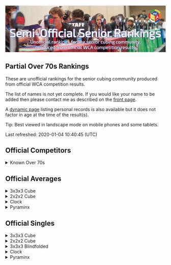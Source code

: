 ![alt text](img/logo.jpg "logo")
## Partial Over 70s Rankings

These are unofficial rankings for the senior cubing community produced from official WCA competition results.

The list of names is not yet complete. If you would like your name to be added then please contact me as described on the [front page](/wca-ipy/).

A [dynamic page](https://jonatanklosko.github.io/rankings/#/rankings/show?name=Over%2070s%20-%20Official%20PRs&wcaids=2003WESS01,2004SALV01,2005TOMO01,2006BERG01,2008CHEN12,2008JINZ01,2008TOMO01,2009AOKI01,2009ELSO01,2009HEND01,2009LIXI05,2009ZHUH01,2010ESTE02,2010WANG33,2011MICH01,2011MICH02,2011YANG13,2012BOWE01,2012SING03,2013COLL02,2016KLEI01,2017KUMI01,2018DOYL02,2018FOLE03) listing personal records is also available but it does not factor in age at the time of the result(s).

Tip: Best viewed in landscape mode on mobile phones and some tablets.

Last refreshed: 2020-01-04 10:40:45 (UTC)

<h2 id="competitors">Official Competitors</h2>

<details id="persons">
  <summary>Known Over 70s</summary>
  <table>
    <tr><td><b>Person</b></td><td><b>Speedsolving.com</b></td></tr>
    <tr><td><a href="https://www.worldcubeassociation.org/persons/2010ESTE02">Adelina Estevao</a>, Australia, 80+</td><td></td></tr>
    <tr><td><a href="https://www.worldcubeassociation.org/persons/2017KUMI01">Alexander Kuminov</a>, Russia</td><td></td></tr>
    <tr><td><a href="https://www.worldcubeassociation.org/persons/2012BOWE01">Barry Bower</a>, Canada</td><td></td></tr>
    <tr><td><a href="https://www.worldcubeassociation.org/persons/2016KLEI01">David Kleiner</a>, United States</td><td></td></tr>
    <tr><td><a href="https://www.worldcubeassociation.org/persons/2004SALV01">David Salvia</a>, United States</td><td><a href="https://www.speedsolving.com/members/david-j.42888">David J</a></td></tr>
    <tr><td><a href="https://www.worldcubeassociation.org/persons/2012SING03">David Singmaster</a>, United States</td><td></td></tr>
    <tr><td><a href="https://www.worldcubeassociation.org/persons/2011MICH01">Egon Micheelsen</a>, Denmark, 90+</td><td></td></tr>
    <tr><td><a href="https://www.worldcubeassociation.org/persons/2009AOKI01">Haruo Aoki (青木治雄)</a>, Japan, 80+</td><td></td></tr>
    <tr><td><a href="https://www.worldcubeassociation.org/persons/2005TOMO01">Hideaki Tomoyori (友寄英哲)</a>, Japan, 80+</td><td></td></tr>
    <tr><td><a href="https://www.worldcubeassociation.org/persons/2009ZHUH01">Huimin Zhu (朱惠民)</a>, China</td><td></td></tr>
    <tr><td><a href="https://www.worldcubeassociation.org/persons/2013COLL02">Leslie Paul Collard</a>, United Kingdom</td><td></td></tr>
    <tr><td><a href="https://www.worldcubeassociation.org/persons/2011MICH02">Lilian Micheelsen</a>, Denmark</td><td></td></tr>
    <tr><td><a href="https://www.worldcubeassociation.org/persons/2006BERG01">Martin Berger</a>, United Kingdom, 80+</td><td></td></tr>
    <tr><td><a href="https://www.worldcubeassociation.org/persons/2008TOMO01">Mitsuko Tomoyori (友寄光子)</a>, Japan</td><td></td></tr>
    <tr><td><a href="https://www.worldcubeassociation.org/persons/2009HEND01">Paul Hendrickson</a>, United States</td><td><a href="https://www.speedsolving.com/members/phndrxn.4384">phndrxn</a></td></tr>
    <tr><td><a href="https://www.worldcubeassociation.org/persons/2003WESS01">Rune Wesström</a>, Sweden, 80+</td><td><a href="https://www.speedsolving.com/members/rune.91">Rune</a></td></tr>
    <tr><td><a href="https://www.worldcubeassociation.org/persons/2018FOLE03">Tiernan Foley</a>, Ireland</td><td></td></tr>
    <tr><td><a href="https://www.worldcubeassociation.org/persons/2018DOYL02">Tom Doyle</a>, United States, 80+</td><td><a href="https://www.speedsolving.com/members/old-tom.27350">Old Tom</a></td></tr>
    <tr><td><a href="https://www.worldcubeassociation.org/persons/2009ELSO01">Valerie Elson</a>, United States</td><td></td></tr>
    <tr><td><a href="https://www.worldcubeassociation.org/persons/2008CHEN12">Xiansheng Chen</a>, China</td><td></td></tr>
    <tr><td><a href="https://www.worldcubeassociation.org/persons/2009LIXI05">Xinxian Li (李新贤)</a>, China, 80+</td><td></td></tr>
    <tr><td><a href="https://www.worldcubeassociation.org/persons/2011YANG13">Yang-Mo Sung (성양모)</a>, Republic of Korea</td><td></td></tr>
    <tr><td><a href="https://www.worldcubeassociation.org/persons/2010WANG33">Yongchao Wang (王永超)</a>, China, 80+</td><td></td></tr>
    <tr><td><a href="https://www.worldcubeassociation.org/persons/2008JINZ01">Zhiwei Jin (金志伟)</a>, China, 80+</td><td></td></tr>
  </table>
</details>

<h2 id="averages">Official Averages</h2>

<details id="333_avg">
  <summary>3x3x3 Cube</summary>
  <table>
    <tr><td><b>Rank</b></td><td><b>Person</b></td><td><b>Result</b></td></tr>
    <tr><td style="text-align:center">1</td><td><a href="https://www.worldcubeassociation.org/persons/2009AOKI01#333">Haruo Aoki (青木治雄)</a>, Japan, 80+</td><td style="text-align:right">35.70</td></tr>
    <tr><td style="text-align:center">2</td><td><a href="https://www.worldcubeassociation.org/persons/2003WESS01#333">Rune Wesström</a>, Sweden, 80+</td><td style="text-align:right">41.14</td></tr>
    <tr><td style="text-align:center">3</td><td><a href="https://www.worldcubeassociation.org/persons/2004SALV01#333">David Salvia</a>, United States</td><td style="text-align:right">42.61</td></tr>
    <tr><td style="text-align:center">4</td><td><a href="https://www.worldcubeassociation.org/persons/2005TOMO01#333">Hideaki Tomoyori (友寄英哲)</a>, Japan, 80+</td><td style="text-align:right">46.04</td></tr>
    <tr><td style="text-align:center">5</td><td><a href="https://www.worldcubeassociation.org/persons/2009HEND01#333">Paul Hendrickson</a>, United States</td><td style="text-align:right">1:07.46</td></tr>
    <tr><td style="text-align:center">6</td><td><a href="https://www.worldcubeassociation.org/persons/2018FOLE03#333">Tiernan Foley</a>, Ireland</td><td style="text-align:right">1:12.49</td></tr>
    <tr><td style="text-align:center">7</td><td><a href="https://www.worldcubeassociation.org/persons/2017KUMI01#333">Alexander Kuminov</a>, Russia</td><td style="text-align:right">1:13.19</td></tr>
    <tr><td style="text-align:center">8</td><td><a href="https://www.worldcubeassociation.org/persons/2013COLL02#333">Leslie Paul Collard</a>, United Kingdom</td><td style="text-align:right">1:15.87</td></tr>
    <tr><td style="text-align:center">9</td><td><a href="https://www.worldcubeassociation.org/persons/2008JINZ01#333">Zhiwei Jin (金志伟)</a>, China, 80+</td><td style="text-align:right">1:16.10</td></tr>
    <tr><td style="text-align:center">10</td><td><a href="https://www.worldcubeassociation.org/persons/2008TOMO01#333">Mitsuko Tomoyori (友寄光子)</a>, Japan</td><td style="text-align:right">1:33.81</td></tr>
    <tr><td style="text-align:center">11</td><td><a href="https://www.worldcubeassociation.org/persons/2009ZHUH01#333">Huimin Zhu (朱惠民)</a>, China</td><td style="text-align:right">1:49.78</td></tr>
    <tr><td style="text-align:center">12</td><td><a href="https://www.worldcubeassociation.org/persons/2010ESTE02#333">Adelina Estevao</a>, Australia, 80+</td><td style="text-align:right">1:51.70</td></tr>
    <tr><td style="text-align:center">13</td><td><a href="https://www.worldcubeassociation.org/persons/2009ELSO01#333">Valerie Elson</a>, United States</td><td style="text-align:right">2:05.26</td></tr>
    <tr><td style="text-align:center">14</td><td><a href="https://www.worldcubeassociation.org/persons/2006BERG01#333">Martin Berger</a>, United Kingdom</td><td style="text-align:right">2:35.10</td></tr>
    <tr><td style="text-align:center">15</td><td><a href="https://www.worldcubeassociation.org/persons/2018DOYL02#333">Tom Doyle</a>, United States, 80+</td><td style="text-align:right">3:19.05</td></tr>
    <tr><td style="text-align:center">16</td><td><a href="https://www.worldcubeassociation.org/persons/2011YANG13#333">Yang-Mo Sung (성양모)</a>, Republic of Korea</td><td style="text-align:right">3:44.87</td></tr>
    <tr><td style="text-align:center">17</td><td><a href="https://www.worldcubeassociation.org/persons/2010WANG33#333">Yongchao Wang (王永超)</a>, China, 80+</td><td style="text-align:right">6:52.57</td></tr>
  </table>
<p>Estimated number of seniors &#8776; 25</p><p>Estimated completeness of rankings &#8776; 68.0%</p></details>

<details id="222_avg">
  <summary>2x2x2 Cube</summary>
  <table>
    <tr><td><b>Rank</b></td><td><b>Person</b></td><td><b>Result</b></td></tr>
    <tr><td style="text-align:center">1</td><td><a href="https://www.worldcubeassociation.org/persons/2009AOKI01#222">Haruo Aoki (青木治雄)</a>, Japan</td><td style="text-align:right">14.19</td></tr>
    <tr><td style="text-align:center">2</td><td><a href="https://www.worldcubeassociation.org/persons/2004SALV01#222">David Salvia</a>, United States</td><td style="text-align:right">15.02</td></tr>
    <tr><td style="text-align:center">3</td><td><a href="https://www.worldcubeassociation.org/persons/2012BOWE01#222">Barry Bower</a>, Canada</td><td style="text-align:right">27.26</td></tr>
    <tr><td style="text-align:center">4</td><td><a href="https://www.worldcubeassociation.org/persons/2011YANG13#222">Yang-Mo Sung (성양모)</a>, Republic of Korea</td><td style="text-align:right">1:08.84</td></tr>
  </table>
<p>Estimated number of seniors &#8776; 5</p><p>Estimated completeness of rankings &#8776; 80.0%</p></details>

<details id="clock_avg">
  <summary>Clock</summary>
  <table>
    <tr><td><b>Rank</b></td><td><b>Person</b></td><td><b>Result</b></td></tr>
    <tr><td style="text-align:center">1</td><td><a href="https://www.worldcubeassociation.org/persons/2011YANG13#clock">Yang-Mo Sung (성양모)</a>, Republic of Korea</td><td style="text-align:right">2:54.12</td></tr>
  </table>
<p>Estimated number of seniors &#8776; 1</p><p>Estimated completeness of rankings &#8776; 100.0%</p></details>

<details id="pyram_avg">
  <summary>Pyraminx</summary>
  <table>
    <tr><td><b>Rank</b></td><td><b>Person</b></td><td><b>Result</b></td></tr>
    <tr><td style="text-align:center">1</td><td><a href="https://www.worldcubeassociation.org/persons/2012BOWE01#pyram">Barry Bower</a>, Canada</td><td style="text-align:right">31.52</td></tr>
    <tr><td style="text-align:center">2</td><td><a href="https://www.worldcubeassociation.org/persons/2017KUMI01#pyram">Alexander Kuminov</a>, Russia</td><td style="text-align:right">32.07</td></tr>
    <tr><td style="text-align:center">3</td><td><a href="https://www.worldcubeassociation.org/persons/2011YANG13#pyram">Yang-Mo Sung (성양모)</a>, Republic of Korea</td><td style="text-align:right">59.61</td></tr>
  </table>
<p>Estimated number of seniors &#8776; 4</p><p>Estimated completeness of rankings &#8776; 75.0%</p></details>

<h2 id="singles">Official Singles</h2>

<details id="333_best">
  <summary>3x3x3 Cube</summary>
  <table>
    <tr><td><b>Rank</b></td><td><b>Person</b></td><td><b>Result</b></td></tr>
    <tr><td style="text-align:center">1</td><td><a href="https://www.worldcubeassociation.org/persons/2009AOKI01#333">Haruo Aoki (青木治雄)</a>, Japan, 80+</td><td style="text-align:right">30.02</td></tr>
    <tr><td style="text-align:center">2</td><td><a href="https://www.worldcubeassociation.org/persons/2003WESS01#333">Rune Wesström</a>, Sweden, 80+</td><td style="text-align:right">33.34</td></tr>
    <tr><td style="text-align:center">3</td><td><a href="https://www.worldcubeassociation.org/persons/2004SALV01#333">David Salvia</a>, United States</td><td style="text-align:right">37.41</td></tr>
    <tr><td style="text-align:center">4</td><td><a href="https://www.worldcubeassociation.org/persons/2005TOMO01#333">Hideaki Tomoyori (友寄英哲)</a>, Japan, 80+</td><td style="text-align:right">41.14</td></tr>
    <tr><td style="text-align:center">5</td><td><a href="https://www.worldcubeassociation.org/persons/2009HEND01#333">Paul Hendrickson</a>, United States</td><td style="text-align:right">54.01</td></tr>
    <tr><td style="text-align:center">6</td><td><a href="https://www.worldcubeassociation.org/persons/2013COLL02#333">Leslie Paul Collard</a>, United Kingdom</td><td style="text-align:right">54.37</td></tr>
    <tr><td style="text-align:center">7</td><td><a href="https://www.worldcubeassociation.org/persons/2018FOLE03#333">Tiernan Foley</a>, Ireland</td><td style="text-align:right">58.36</td></tr>
    <tr><td style="text-align:center">8</td><td><a href="https://www.worldcubeassociation.org/persons/2017KUMI01#333">Alexander Kuminov</a>, Russia</td><td style="text-align:right">1:03.89</td></tr>
    <tr><td style="text-align:center">9</td><td><a href="https://www.worldcubeassociation.org/persons/2008JINZ01#333">Zhiwei Jin (金志伟)</a>, China, 80+</td><td style="text-align:right">1:12.11</td></tr>
    <tr><td style="text-align:center">10</td><td><a href="https://www.worldcubeassociation.org/persons/2008TOMO01#333">Mitsuko Tomoyori (友寄光子)</a>, Japan</td><td style="text-align:right">1:13.03</td></tr>
    <tr><td style="text-align:center">11</td><td><a href="https://www.worldcubeassociation.org/persons/2010ESTE02#333">Adelina Estevao</a>, Australia, 80+</td><td style="text-align:right">1:23.96</td></tr>
    <tr><td style="text-align:center">12</td><td><a href="https://www.worldcubeassociation.org/persons/2009ELSO01#333">Valerie Elson</a>, United States</td><td style="text-align:right">1:29.81</td></tr>
    <tr><td style="text-align:center">13</td><td><a href="https://www.worldcubeassociation.org/persons/2009ZHUH01#333">Huimin Zhu (朱惠民)</a>, China</td><td style="text-align:right">1:30.63</td></tr>
    <tr><td style="text-align:center">14</td><td><a href="https://www.worldcubeassociation.org/persons/2006BERG01#333">Martin Berger</a>, United Kingdom</td><td style="text-align:right">2:14.56</td></tr>
    <tr><td style="text-align:center">15</td><td><a href="https://www.worldcubeassociation.org/persons/2008CHEN12#333">Xiansheng Chen</a>, China</td><td style="text-align:right">2:17.61</td></tr>
    <tr><td style="text-align:center">16</td><td><a href="https://www.worldcubeassociation.org/persons/2011MICH02#333">Lilian Micheelsen</a>, Denmark</td><td style="text-align:right">2:29.52</td></tr>
    <tr><td style="text-align:center">17</td><td><a href="https://www.worldcubeassociation.org/persons/2018DOYL02#333">Tom Doyle</a>, United States, 80+</td><td style="text-align:right">2:30.49</td></tr>
    <tr><td style="text-align:center">18</td><td><a href="https://www.worldcubeassociation.org/persons/2011YANG13#333">Yang-Mo Sung (성양모)</a>, Republic of Korea</td><td style="text-align:right">3:26.81</td></tr>
    <tr><td style="text-align:center">19</td><td><a href="https://www.worldcubeassociation.org/persons/2012SING03#333">David Singmaster</a>, United States</td><td style="text-align:right">4:19.52</td></tr>
    <tr><td style="text-align:center">20</td><td><a href="https://www.worldcubeassociation.org/persons/2009LIXI05#333">Xinxian Li (李新贤)</a>, China, 80+</td><td style="text-align:right">4:43.52</td></tr>
    <tr><td style="text-align:center">21</td><td><a href="https://www.worldcubeassociation.org/persons/2010WANG33#333">Yongchao Wang (王永超)</a>, China, 80+</td><td style="text-align:right">4:59.18</td></tr>
    <tr><td style="text-align:center">22</td><td><a href="https://www.worldcubeassociation.org/persons/2011MICH01#333">Egon Micheelsen</a>, Denmark, 90+</td><td style="text-align:right">5:52.16</td></tr>
  </table>
<p>Estimated number of seniors &#8776; 31</p><p>Estimated completeness of rankings &#8776; 71.0%</p></details>

<details id="222_best">
  <summary>2x2x2 Cube</summary>
  <table>
    <tr><td><b>Rank</b></td><td><b>Person</b></td><td><b>Result</b></td></tr>
    <tr><td style="text-align:center">1</td><td><a href="https://www.worldcubeassociation.org/persons/2004SALV01#222">David Salvia</a>, United States</td><td style="text-align:right">7.88</td></tr>
    <tr><td style="text-align:center">2</td><td><a href="https://www.worldcubeassociation.org/persons/2009AOKI01#222">Haruo Aoki (青木治雄)</a>, Japan</td><td style="text-align:right">10.68</td></tr>
    <tr><td style="text-align:center">3</td><td><a href="https://www.worldcubeassociation.org/persons/2016KLEI01#222">David Kleiner</a>, United States</td><td style="text-align:right">14.93</td></tr>
    <tr><td style="text-align:center">4</td><td><a href="https://www.worldcubeassociation.org/persons/2012BOWE01#222">Barry Bower</a>, Canada</td><td style="text-align:right">22.55</td></tr>
    <tr><td style="text-align:center">5</td><td><a href="https://www.worldcubeassociation.org/persons/2011YANG13#222">Yang-Mo Sung (성양모)</a>, Republic of Korea</td><td style="text-align:right">57.27</td></tr>
  </table>
<p>Estimated number of seniors &#8776; 6</p><p>Estimated completeness of rankings &#8776; 83.3%</p></details>

<details id="333bf_best">
  <summary>3x3x3 Blindfolded</summary>
  <table>
    <tr><td><b>Rank</b></td><td><b>Person</b></td><td><b>Result</b></td></tr>
    <tr><td style="text-align:center">1</td><td><a href="https://www.worldcubeassociation.org/persons/2005TOMO01#333bf">Hideaki Tomoyori (友寄英哲)</a>, Japan, 80+</td><td style="text-align:right">13:55.00</td></tr>
  </table>
<p>Estimated number of seniors &#8776; 1</p><p>Estimated completeness of rankings &#8776; 100.0%</p></details>

<details id="clock_best">
  <summary>Clock</summary>
  <table>
    <tr><td><b>Rank</b></td><td><b>Person</b></td><td><b>Result</b></td></tr>
    <tr><td style="text-align:center">1</td><td><a href="https://www.worldcubeassociation.org/persons/2011YANG13#clock">Yang-Mo Sung (성양모)</a>, Republic of Korea</td><td style="text-align:right">2:04.91</td></tr>
  </table>
<p>Estimated number of seniors &#8776; 1</p><p>Estimated completeness of rankings &#8776; 100.0%</p></details>

<details id="pyram_best">
  <summary>Pyraminx</summary>
  <table>
    <tr><td><b>Rank</b></td><td><b>Person</b></td><td><b>Result</b></td></tr>
    <tr><td style="text-align:center">1</td><td><a href="https://www.worldcubeassociation.org/persons/2012BOWE01#pyram">Barry Bower</a>, Canada</td><td style="text-align:right">16.77</td></tr>
    <tr><td style="text-align:center">2</td><td><a href="https://www.worldcubeassociation.org/persons/2017KUMI01#pyram">Alexander Kuminov</a>, Russia</td><td style="text-align:right">21.90</td></tr>
    <tr><td style="text-align:center">3</td><td><a href="https://www.worldcubeassociation.org/persons/2011YANG13#pyram">Yang-Mo Sung (성양모)</a>, Republic of Korea</td><td style="text-align:right">45.82</td></tr>
  </table>
<p>Estimated number of seniors &#8776; 5</p><p>Estimated completeness of rankings &#8776; 60.0%</p></details>


